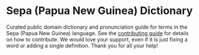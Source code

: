 
# Sepa (Papua New Guinea) Dictionary

Curated public domain dictionary and pronunciation guide for terms in the Sepa (Papua New Guinea) language. See the [contributing guide](https://github.com/drumworkteam/term/blob/make/.github/contributing.md) for details on how to contribute. We would love your support, even if it is just fixing a word or adding a single definition. Thank you for all your help!